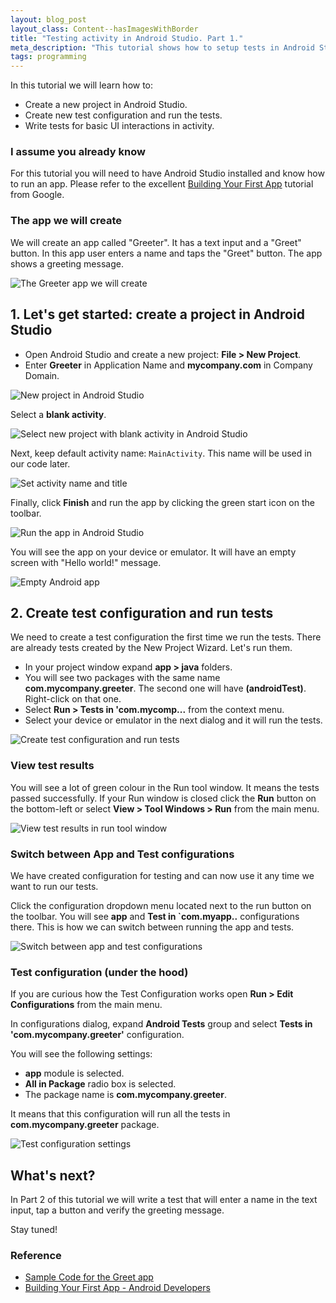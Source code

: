```yaml
---
layout: blog_post
layout_class: Content--hasImagesWithBorder
title: "Testing activity in Android Studio. Part 1."
meta_description: "This tutorial shows how to setup tests in Android Studio and write test for basic UI interactions."
tags: programming
---
```


In this tutorial we will learn how to:

* Create a new project in Android Studio.
* Create new test configuration and run the tests.
* Write tests for basic UI interactions in activity.

### I assume you already know

For this tutorial you will need to have Android Studio installed and know how to run an app. Please refer to the excellent [Building Your First App](https://developer.android.com/training/basics/firstapp/index.html) tutorial from Google.

### The app we will create

We will create an app called "Greeter". It has a text input and a "Greet" button. In this app user enters a name and taps the "Greet" button. The app shows a greeting message.

![The `Greeter` app we will create](/image/blog/2015-09-27-testing-ui-in-android-studio/0100_finished_app_screen.png)







## 1. Let's get started: create a project in Android Studio

* Open Android Studio and create a new project: **File > New Project**.
* Enter **Greeter** in Application Name and **mycompany.com** in Company Domain.

![New project in Android Studio](/image/blog/2015-09-27-testing-ui-in-android-studio/0110_new_project_in_android_studio.png)

Select a **blank activity**.

![Select new project with blank activity in Android Studio](/image/blog/2015-09-27-testing-ui-in-android-studio/0120_new_project_select_blank_activity_in_android_studio.png)

Next, keep default activity name: `MainActivity`. This name will be used in our code later.

![Set activity name and title](/image/blog/2015-09-27-testing-ui-in-android-studio/0130_set_activity_name_and_title_in_android_studio.png)

Finally, click **Finish** and run the app by clicking the green start icon on the toolbar.

![Run the app in Android Studio](/image/blog/2015-09-27-testing-ui-in-android-studio/0140_run_android_studio_project.png)

You will see the app on your device or emulator. It will have an empty screen with "Hello world!" message.

![Empty Android app](/image/blog/2015-09-27-testing-ui-in-android-studio/0300_empty_app_first_run.png)








## 2. Create test configuration and run tests

We need to create a test configuration the first time we run the tests. There are already tests created by the New Project Wizard. Let's run them.

* In your project window expand **app > java** folders.
* You will see two packages with the same name **com.mycompany.greeter**. The second one will have **(androidTest)**. Right-click on that one.
* Select **Run > Tests in 'com.mycomp...** from the context menu.
* Select your device or emulator in the next dialog and it will run the tests.

![Create test configuration and run tests](/image/blog/2015-09-27-testing-ui-in-android-studio/0200_create_test_configuration_in_android_studio.png)

### View test results

You will see a lot of green colour in the Run tool window. It means the tests passed successfully.
If your Run window is closed click the **Run** button on the bottom-left or select **View > Tool Windows > Run** from the main menu.

![View test results in run tool window](/image/blog/2015-09-27-testing-ui-in-android-studio/0210_view_test_results_in_run_tool_window_in_android_studio.png)

### Switch between App and Test configurations

We have created configuration for testing and can now use it any time we want to run our tests.

Click the configuration dropdown menu located next to the run button on the toolbar. You will see **app** and **Test in `com.myapp..** configurations there. This is how we can switch between running the app and tests.

![Switch between app and test configurations](/image/blog/2015-09-27-testing-ui-in-android-studio/0220_switch_between_app_and_tests_in_android_studio.png)

### Test configuration (under the hood)

If you are curious how the Test Configuration works open **Run > Edit Configurations** from the main menu.

In configurations dialog, expand **Android Tests** group and select **Tests in 'com.mycompany.greeter'** configuration.

You will see the following settings:

* **app** module is selected.
* **All in Package** radio box is selected.
* The package name is **com.mycompany.greeter**.

It means that this configuration will run all the tests in **com.mycompany.greeter** package.


![Test configuration settings](/image/blog/2015-09-27-testing-ui-in-android-studio/0230_test_configuration_settings_in_android_studio.png)

## What's next?

In Part 2 of this tutorial we will write a test that will enter a name in the text input, tap a button and verify the greeting message.

Stay tuned!


### Reference

* [Sample Code for the Greet app](https://github.com/evgenyneu/greeter-android)
* [Building Your First App - Android Developers](https://developer.android.com/training/basics/firstapp/index.html)





